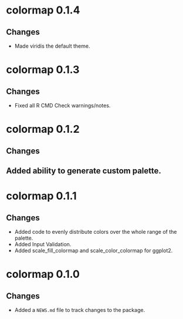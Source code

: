 # colormap 0.1.4

## Changes

* Made viridis the default theme.

# colormap 0.1.3

## Changes
  
* Fixed all R CMD Check warnings/notes.

# colormap 0.1.2

## Changes

## Added ability to generate custom palette.

# colormap 0.1.1

## Changes

* Added code to evenly distribute colors over the whole range of the palette.
* Added Input Validation.
* Added scale_fill_colormap and scale_color_colormap for ggplot2.

# colormap 0.1.0

## Changes

* Added a `NEWS.md` file to track changes to the package.
